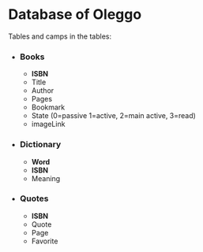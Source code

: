 # Database of Oleggo
Tables and camps in the tables:
* ### Books
    * __ISBN__
    * Title
    * Author
    * Pages
    * Bookmark
    * State (0=passive 1=active, 2=main active, 3=read)
    * imageLink
    
* ### Dictionary
    * __Word__
    * __ISBN__
    * Meaning
    
* ### Quotes
    * __ISBN__
    * Quote
    * Page
    * Favorite
